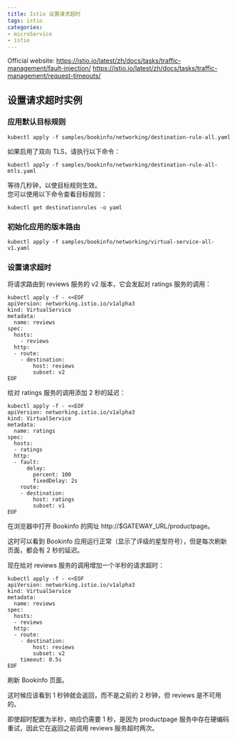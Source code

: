 ```yaml
---
title: Istio 设置请求超时
tags: istio
categories:
- microService
- istio
---
```


Official website: 
https://istio.io/latest/zh/docs/tasks/traffic-management/fault-injection/
https://istio.io/latest/zh/docs/tasks/traffic-management/request-timeouts/

## 设置请求超时实例
### 应用默认目标规则

	kubectl apply -f samples/bookinfo/networking/destination-rule-all.yaml
如果启用了双向 TLS，请执行以下命令：

	kubectl apply -f samples/bookinfo/networking/destination-rule-all-mtls.yaml
等待几秒钟，以使目标规则生效。  
您可以使用以下命令查看目标规则：

	kubectl get destinationrules -o yaml

### 初始化应用的版本路由

	kubectl apply -f samples/bookinfo/networking/virtual-service-all-v1.yaml

### 设置请求超时
将请求路由到 reviews 服务的 v2 版本，它会发起对 ratings 服务的调用：

	kubectl apply -f - <<EOF
	apiVersion: networking.istio.io/v1alpha3
	kind: VirtualService
	metadata:
	  name: reviews
	spec:
	  hosts:
	    - reviews
	  http:
	  - route:
	    - destination:
	        host: reviews
	        subset: v2
	EOF

给对 ratings 服务的调用添加 2 秒的延迟：

	kubectl apply -f - <<EOF
	apiVersion: networking.istio.io/v1alpha3
	kind: VirtualService
	metadata:
	  name: ratings
	spec:
	  hosts:
	  - ratings
	  http:
	  - fault:
	      delay:
	        percent: 100
	        fixedDelay: 2s
	    route:
	    - destination:
	        host: ratings
	        subset: v1
	EOF

在浏览器中打开 Bookinfo 的网址 http://$GATEWAY_URL/productpage。

这时可以看到 Bookinfo 应用运行正常（显示了评级的星型符号），但是每次刷新页面，都会有 2 秒的延迟。

现在给对 reviews 服务的调用增加一个半秒的请求超时：

	kubectl apply -f - <<EOF
	apiVersion: networking.istio.io/v1alpha3
	kind: VirtualService
	metadata:
	  name: reviews
	spec:
	  hosts:
	  - reviews
	  http:
	  - route:
	    - destination:
	        host: reviews
	        subset: v2
	    timeout: 0.5s
	EOF

刷新 Bookinfo 页面。

这时候应该看到 1 秒钟就会返回，而不是之前的 2 秒钟，但 reviews 是不可用的。

即使超时配置为半秒，响应仍需要 1 秒，是因为 productpage 服务中存在硬编码重试，因此它在返回之前调用 reviews 服务超时两次。


